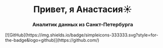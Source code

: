 <h1 align="center">Привет, я Анастасия</a>☀️
<h3 align="center">Аналитик данных из Санкт-Петербурга</h3>
[![GitHub](https://img.shields.io/badge/simpleicons-333333.svg?style=for-the-badge&logo=github)](https://github.com/)
